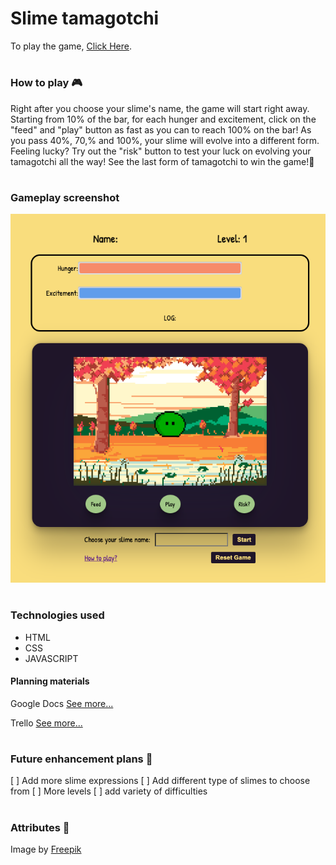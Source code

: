 # Slime tamagotchi

To play the game, [Click Here](https://yongpark-tamagotchi.netlify.app/).

#

### How to play 🎮

Right after you choose your slime's name, the game will start right away. Starting from 10% of the bar, for each hunger and excitement, click on the "feed" and "play" button as fast as you can to reach 100% on the bar! As you pass 40%, 70,% and 100%, your slime will evolve into a different form. Feeling lucky? Try out the "risk" button to test your luck on evolving your tamagotchi all the way! See the last form of tamagotchi to win the game!🎊

#

### Gameplay screenshot

<center><img src="/assets/readMeScreenshot/1.png" alt="Alt text" title="Optional title"></center>

#

### Technologies used

- HTML
- CSS
- JAVASCRIPT

#### Planning materials

Google Docs [See more...](https://docs.google.com/document/d/11KhA40XKTPMAzqeJZODn71cWkwgKWzCSHVt52X2zG2c/edit)

Trello [See more...](https://trello.com/invite/b/z3Qx2dVM/ATTI9deb228fc830506304e092dc41b7b1681482A1EA/tamagotchi)

#

### Future enhancement plans 🧊

[ ] Add more slime expressions
[ ] Add different type of slimes to choose from
[ ] More levels
[ ] add variety of difficulties

#

### Attributes 🤩

Image by <a href="https://www.freepik.com/free-vector/pixel-art-background-autumnal-landscape_31194632.htm#query=pixel%20art&position=1&from_view=keyword">Freepik</a>
